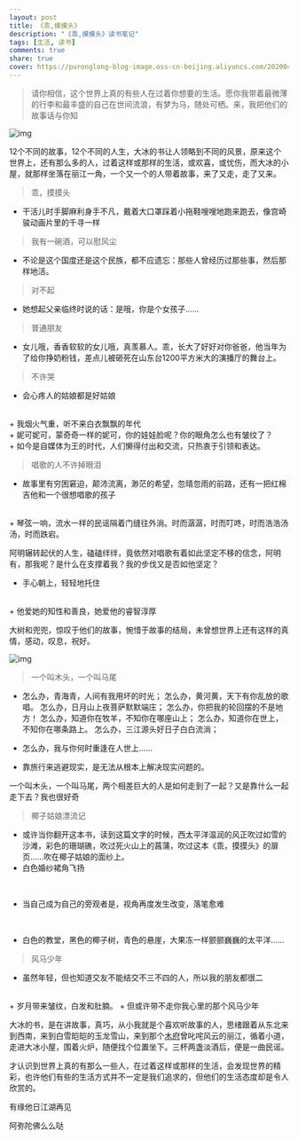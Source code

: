 ```yaml
---
layout: post
title: 《乖,摸摸头》
description: "《乖,摸摸头》读书笔记"
tags: [生活, 读书]
comments: true
share: true
cover: https://puronglong-blog-image.oss-cn-beijing.aliyuncs.com/20200420171612.png
---
```


> 请你相信，这个世界上真的有些人在过着你想要的生活。愿你我带着最微薄的行李和最丰盛的自己在世间流浪，有梦为马，随处可栖。来，我把他们的故事话与你知

<!-- more -->

![img](https://puronglong-blog-image.oss-cn-beijing.aliyuncs.com/20200420171612.png)

12个不同的故事，12个不同的人生，大冰的书让人领略到不同的风景，原来这个世界上，还有那么多的人，过着这样或那样的生活，或欢喜，或忧伤，而大冰的小屋，就那样坐落在丽江一角，一个又一个的人带着故事，来了又走，走了又来。

> 乖，摸摸头

+ 干活儿时手脚麻利身手不凡，戴着大口罩踩着小拖鞋嗖嗖地跑来跑去，像宫崎骏动画片里的千寻一样

> 我有一碗酒，可以慰风尘

+ 不论是这个国度还是这个民族，都不应遗忘：那些人曾经历过那些事，然后那样地活。

> 对不起

+ 她想起父亲临终时说的话：是哦，你是个女孩子......

> 普通朋友

+ 女儿哦，香香软软的女儿哦，真羡慕人。乖，长大了好好对你爸爸，他当年为了给你挣奶粉钱，差点儿被砸死在山东台1200平方米大的演播厅的舞台上。

> 不许哭

+ 会心疼人的姑娘都是好姑娘
<br  />
+ 我烟火气重，听不来白衣飘飘的年代
<br  />
+ 妮可妮可，蒙奇奇一样的妮可，你的娃娃脸呢？你的眼角怎么也有皱纹了？
<br  />
+ 如今是自媒体为王的时代，人们懒得付出和交流，只热衷于引领和表达。

> 唱歌的人不许掉眼泪

+ 故事里有穷困窘迫，颠沛流离，渺茫的希望，忽晴忽雨的前路，还有一把红棉吉他和一个很想唱歌的孩子
<br  />
+ 琴弦一响，流水一样的民谣隔着门缝往外淌。时而潺潺，时而叮咚，时而浩浩汤汤，时而跌宕。

阿明辗转起伏的人生，磕磕绊绊，竟依然对唱歌有着如此坚定不移的信念，阿明有，那我呢？是什么在支撑着我？我的步伐又是否如他坚定？

+ 手心朝上，轻轻地托住
<br  />
+ 他爱她的知性和善良，她爱他的睿智淳厚

大树和兜兜，惊叹于他们的故事，惋惜于故事的结局，未曾想世界上还有这样的真情，感动，叹息，祝好。

![img](http://7vznhl.com1.z0.glb.clouddn.com/2015-3-10-1摸摸头.png)

> 一个叫木头，一个叫马尾

+ 怎么办，青海青，人间有我用坏的时光；
怎么办，黄河黄，天下有你乱放的歌唱。
怎么办，日月山上夜菩萨默默端庄；
怎么办，你把我的轮回摆的不是地方！
怎么办，知道你在牧羊，不知你在哪座山上；
怎么办，知道你在世上，不知你在哪条路上。
怎么办，三江源头好日子白白流淌；
+ 怎么办，我与你何时重逢在人世上......


+ 靠旅行来逃避现实，是无法从根本上解决现实问题的。

一个叫木头，一个叫马尾，两个相差巨大的人是如何走到了一起？又是靠什么一起走下去？我也很好奇

> 椰子姑娘漂流记

+ 或许当你翻开这本书，读到这篇文字的时候，西太平洋温润的风正吹过如雪的沙滩，彩色的珊瑚礁，吹过死火山上的菖蒲，吹过这本《乖，摸摸头》的扉页......吹在椰子姑娘的面纱上。
+ 白色婚纱裙角飞扬
<br  />

+ 当自己成为自己的旁观者是，视角再度发生改变，落笔愈难
<br  />

+ 白色的教堂，黑色的椰子树，青色的悬崖，大果冻一样颤颤巍巍的太平洋......

> 风马少年

+ 虽然年轻，但也知道交友不能结交不三不四的人，所以我的朋友都很二
<br  />
+ 岁月带来皱纹，白发和肚腩。
+ 但或许带不走你我心里的那个风马少年

大冰的书，是在讲故事，真巧，从小我就是个喜欢听故事的人，思绪跟着从东北来到西南，来到白雪皑皑的玉龙雪山，来到那个[木府](http://baike.baidu.com/link?url=nvLLbS0yW4mLToIe4Q09p_TpqsBUEntxljUHhfE0sF1PGh7_joCPMe58p977lO_EwvYq7ZwCVDuHwdi5wLjYZK)曾叱咤风云的丽江，循着小道，走进大冰小屋，围着火炉，随便找个位置坐下。三杯两盏淡酒后，便是一曲民谣。

才认识到世界上真的有那么一些人，在过着这样或那样的生活，会发现世界的精彩，也许他们有些的生活方式并不一定是我们追求的，但他们的生活态度却是令人欣赏的。

有缘他日江湖再见

阿弥陀佛么么哒